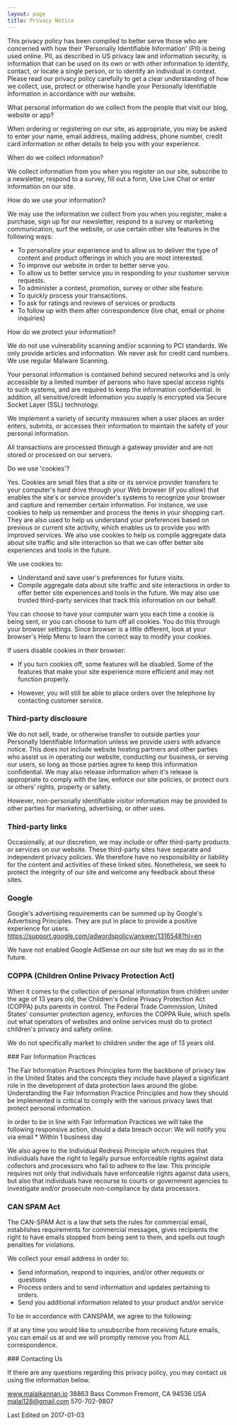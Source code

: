 ```yaml
---
layout: page
title: Privacy Notice
---
```


<p class="message">
This privacy policy has been compiled to better serve those who are concerned with how their 'Personally Identifiable Information' (PII) is being used online. PII, as described in US privacy law and information security, is information that can be used on its own or with other information to identify, contact, or locate a single person, or to identify an individual in context. Please read our privacy policy carefully to get a clear understanding of how we collect, use, protect or otherwise handle your Personally Identifiable Information in accordance with our website.
</p>

<p class ="message">
What personal information do we collect from the people that visit our blog, website or app?
</p>
<p class ="message">
When ordering or registering on our site, as appropriate, you may be asked to enter your name, email address, mailing address, phone number, credit card information or other details to help you with your experience.
</p>
<p class ="message">
When do we collect information?
</p>
<p class ="message">
We collect information from you when you register on our site, subscribe to a newsletter, respond to a survey, fill out a form, Use Live Chat or enter information on our site.
</p>
<p class ="message">
How do we use your information?
</p>
<p class ="message">
We may use the information we collect from you when you register, make a purchase, sign up for our newsletter, respond to a survey or marketing communication, surf the website, or use certain other site features in the following ways:

* To personalize your experience and to allow us to deliver the type of content and product offerings in which you are most interested.
* To improve our website in order to better serve you.
* To allow us to better service you in responding to your customer service requests.
* To administer a contest, promotion, survey or other site feature.
* To quickly process your transactions.
* To ask for ratings and reviews of services or products
* To follow up with them after correspondence (live chat, email or phone inquiries)

</p>
<p class ="message">
How do we protect your information?
</p>
<p class ="message">
We do not use vulnerability scanning and/or scanning to PCI standards.
We only provide articles and information. We never ask for credit card numbers.
We use regular Malware Scanning.
</p>
<p class ="message">
Your personal information is contained behind secured networks and is only accessible by a limited number of persons who have special access rights to such systems, and are required to keep the information confidential. In addition, all sensitive/credit information you supply is encrypted via Secure Socket Layer (SSL) technology.
</p>
<p class ="message">
We implement a variety of security measures when a user places an order enters, submits, or accesses their information to maintain the safety of your personal information.
</p>
<p class ="message">
All transactions are processed through a gateway provider and are not stored or processed on our servers.
</p>
<p class ="message">
Do we use 'cookies'?
</p>
<p class ="message">
Yes. Cookies are small files that a site or its service provider transfers to your computer's hard drive through your Web browser (if you allow) that enables the site's or service provider's systems to recognize your browser and capture and remember certain information. For instance, we use cookies to help us remember and process the items in your shopping cart. They are also used to help us understand your preferences based on previous or current site activity, which enables us to provide you with improved services. We also use cookies to help us compile aggregate data about site traffic and site interaction so that we can offer better
site experiences and tools in the future.
</p>
<p class ="message">

We use cookies to:
* Understand and save user's preferences for future visits.
* Compile aggregate data about site traffic and site interactions in order to offer better site experiences and tools in the future. We may also use trusted third-party services that track this information on our behalf.
</p>
<p class ="message">
You can choose to have your computer warn you each time a cookie is being sent, or you can choose to turn off all cookies. You do this through your browser settings. Since browser is a little different, look at your browser's Help Menu to learn the correct way to modify your cookies.
</p>
<p class ="message">
If users disable cookies in their browser:

* If you turn cookies off, some features will be disabled. Some of the features that make your site experience more efficient and may not function properly.

* However, you will still be able to place orders over the telephone by contacting customer service.

</p>
<p class ="message">

### Third-party disclosure

We do not sell, trade, or otherwise transfer to outside parties your Personally Identifiable Information unless we provide users with advance notice. This does not include website hosting partners and other parties who assist us in operating our website, conducting our business, or serving our users, so long as those parties agree to keep this information confidential. We may also release information when it's release is appropriate to comply with the law, enforce our site policies, or protect ours or others' rights, property or safety.

However, non-personally identifiable visitor information may be provided to other parties for marketing, advertising, or other uses.
</p>
<p class ="message">

### Third-party links

Occasionally, at our discretion, we may include or offer third-party products or services on our website. These third-party sites have separate and independent privacy policies. We therefore have no responsibility or liability for the content and activities of these linked sites. Nonetheless, we seek to protect the integrity of our site and welcome any feedback about these sites.

</p>
<p class ="message">

### Google

Google's advertising requirements can be summed up by Google's Advertising Principles. They are put in place to provide a positive experience for users. https://support.google.com/adwordspolicy/answer/1316548?hl=en

We have not enabled Google AdSense on our site but we may do so in the future.
</p>
<p class ="message">

### COPPA (Children Online Privacy Protection Act)

When it comes to the collection of personal information from children under the age of 13 years old, the Children's Online Privacy Protection Act (COPPA) puts parents in control. The Federal Trade Commission, United States' consumer protection agency, enforces the COPPA Rule, which spells out what operators of websites and online services must do to protect children's privacy and safety online.

We do not specifically market to children under the age of 13 years old.
</p>
<p class ="message">
### Fair Information Practices

The Fair Information Practices Principles form the backbone of privacy law in the United States and the concepts they include have played a significant role in the development of data protection laws around the globe. Understanding the Fair Information Practice Principles and how they should be implemented is critical to comply with the various privacy laws that protect personal information.

</p>
<p class ="message">
In order to be in line with Fair Information Practices we will take the following responsive action, should a data breach occur:
We will notify you via email
* Within 1 business day

We also agree to the Individual Redress Principle which requires that individuals have the right to legally pursue enforceable rights against data collectors and processors who fail to adhere to the law. This principle requires not only that individuals have enforceable rights against data users, but also that individuals have recourse to courts or government agencies to investigate and/or prosecute non-compliance by data processors.
</p>
<p class ="message">

### CAN SPAM Act

The CAN-SPAM Act is a law that sets the rules for commercial email, establishes requirements for commercial messages, gives recipients the right to have emails stopped from being sent to them, and spells out tough penalties for violations.

We collect your email address in order to:
* Send information, respond to inquiries, and/or other requests or questions
* Process orders and to send information and updates pertaining to orders.
* Send you additional information related to your product and/or service

To be in accordance with CANSPAM, we agree to the following:

If at any time you would like to unsubscribe from receiving future emails, you can email us at
and we will promptly remove you from ALL correspondence.

</p>

<p class ="message">
### Contacting Us

If there are any questions regarding this privacy policy, you may contact us using the information below.

www.malaikannan.io
38863 Bass Common
Fremont, CA 94536
USA
malai128@gmail.com
570-702-9807

Last Edited on 2017-01-03
<p>
